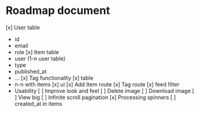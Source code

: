 # Roadmap document

[x] User table
 - id
 - email
 - role
[x] Item table
 - user (1-n user table)
 - type
 - published_at
 - ...
[x] Tag functionality
 [x] table
  - n-n with items
 [x] ui
  [x] Add Item route
  [x] Tag route
 [x] feed filter
- Usability
 [ ] Improve look and feel
 [ ] Delete image
 [ ] Download image
 [ ] View big
 [ ] Infinite scroll pagination
 [x] Processing spinners
 [ ] created_at in items
